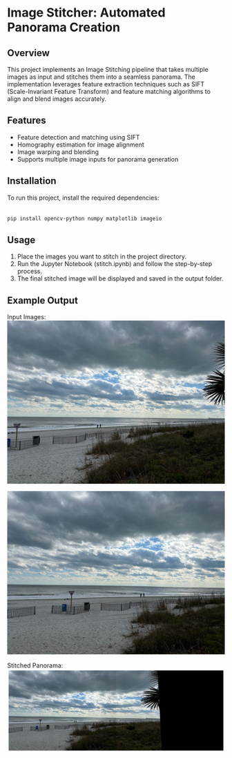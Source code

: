 # Image Stitcher: Automated Panorama Creation

## Overview

This project implements an Image Stitching pipeline that takes multiple images as input and stitches them into a seamless panorama. The implementation leverages feature extraction techniques such as SIFT (Scale-Invariant Feature Transform) and feature matching algorithms to align and blend images accurately.


## Features

- Feature detection and matching using SIFT
- Homography estimation for image alignment
- Image warping and blending
- Supports multiple image inputs for panorama generation


## Installation
To run this project, install the required dependencies:

```bash

pip install opencv-python numpy matplotlib imageio


```

## Usage

1. Place the images you want to stitch in the project directory.
2. Run the Jupyter Notebook (stitch.ipynb) and follow the step-by-step process.
3. The final stitched image will be displayed and saved in the output folder.

## Example Output

Input Images:
![Input Image](ex1.jpg)

![Input Image](ex2.jpg)

Stitched Panorama:
![Output Image](output.png)

